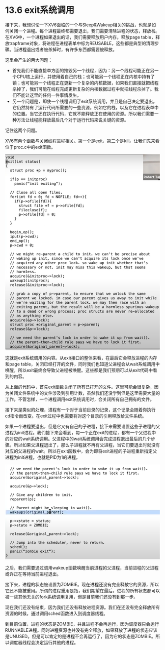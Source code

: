 # 13.6 exit系统调用

接下来，我想讨论一下XV6面临的一个与Sleep\&Wakeup相关的挑战，也就是如何关闭一个进程。每个进程最终都需要退出，我们需要清除进程的状态，释放栈。在XV6中，一个进程如果退出的话，我们需要释放用户内存，释放page table，释放trapframe对象，将进程在进程表单中标为REUSABLE，这些都是典型的清理步骤。当进程退出或者被杀掉时，有许多东西都需要被释放。

这里会产生的两大问题：

* 首先我们不能直接单方面的摧毁另一个线程，因为：另一个线程可能正在另一个CPU核上运行，并使用着自己的栈；也可能另一个线程正在内核中持有了锁；也可能另一个线程正在更新一个复杂的内核数据，如果我们直接就把线程杀掉了，我们可能在线程完成更新复杂的内核数据过程中就把线程杀掉了。我们不能让这里的任何一件事情发生。
* 另一个问题是，即使一个线程调用了exit系统调用，并且是自己决定要退出。它仍然持有了运行代码所需要的一些资源，例如它的栈，以及它在进程表单中的位置。当它还在执行代码，它就不能释放正在使用的资源。所以我们需要一种方法让线程能释放最后几个对于运行代码来说关键的资源。

记住这两个问题。

XV6有两个函数与关闭线程进程相关。第一个是exit，第二个是kill。让我们先来看位于proc.c中的exit函数。

![](<../gitbook/assets/image (439).png>)

这就是exit系统调用的内容。从exit接口的整体来看，在最后它会释放进程的内存和page table，关闭已经打开的文件，同时我们也知道父进程会从wait系统调用中唤醒，所以exit最终会导致父进程被唤醒。这些都是我们预期可以从exit代码中看到的内容。

从上面的代码中，首先exit函数关闭了所有已打开的文件。这里可能会很复杂，因为关闭文件系统中的文件涉及到引用计数，虽然我们还没学到但是这里需要大量的工作。不管怎样，一个进程调用exit系统调用时，会关闭所有自己拥有的文件。

接下来是类似的处理，进程有一个对于当前目录的记录，这个记录会随着你执行cd指令而改变。在exit过程中也需要将对这个目录的引用释放给文件系统。

如果一个进程要退出，但是它又有自己的子进程，接下来需要设置这些子进程的父进程为init进程。我们接下来会看到，每一个正在exit的进程，都有一个父进程中的对应的wait系统调用。父进程中的wait系统调用会完成进程退出最后的几个步骤。所以如果父进程退出了，那么子进程就不再有父进程，当它们要退出时就没有对应的父进程的wait。所以在exit函数中，会为即将exit进程的子进程重新指定父进程为init进程，也就是PID为1的进程。

![](<../gitbook/assets/image (502).png>)

之后，我们需要通过调用wakeup函数唤醒当前进程的父进程，当前进程的父进程或许正在等待当前进程退出。

接下来，进程的状态被设置为ZOMBIE。现在进程还没有完全释放它的资源，所以它还不能被重用。所谓的进程重用是指，我们期望在最后，进程的所有状态都可以被一些其他无关的fork系统调用复用，但是目前我们还没有到那一步。

现在我们还没有结束，因为我们还没有释放进程资源。我们在还没有完全释放所有资源的时候，通过调用sched函数进入到调度器线程。

到目前位置，进程的状态是ZOMBIE，并且进程不会再运行，因为调度器只会运行RUNNABLE进程。同时进程资源也并没有完全释放，如果释放了进程的状态应该是UNUSED。但是可以肯定的是进程不会再运行了，因为它的状态是ZOMBIE。所以调度器线程会决定运行其他的进程。
